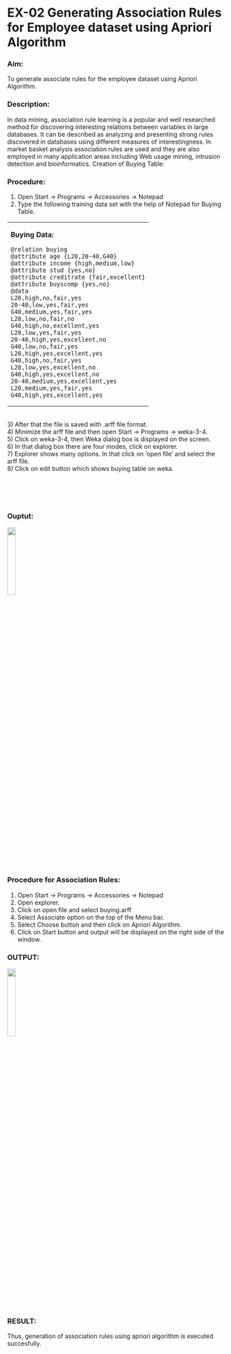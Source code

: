 # EX-02 Generating Association Rules for Employee dataset using Apriori Algorithm 
### Aim: 
To generate associate rules for the employee dataset using Apriori Algorithm.
### Description:
In data mining, association rule learning is a popular and well researched method for discovering interesting
relations between variables in large databases. It can be described as analyzing and presenting strong rules discovered
in databases using different measures of interestingness. In market basket analysis association rules are used and they
are also employed in many application areas including Web usage mining, intrusion detection and bioinformatics.
Creation of Buying Table:
### Procedure:
1) Open Start -> Programs -> Accessories -> Notepad
2) Type the following training data set with the help of Notepad for Buying Table.<br>

<table align=center>
<tr>
<td>
  
**Buying Data:**
```
@relation buying
@attribute age {L20,20-40,G40}
@attribute income {high,medium,low}
@attribute stud {yes,no}
@attribute creditrate {fair,excellent}
@attribute buyscomp {yes,no}
@data
L20,high,no,fair,yes
20-40,low,yes,fair,yes
G40,medium,yes,fair,yes
L20,low,no,fair,no
G40,high,no,excellent,yes
L20,low,yes,fair,yes
20-40,high,yes,excellent,no
G40,low,no,fair,yes
L20,high,yes,excellent,yes
G40,high,no,fair,yes
L20,low,yes,excellent,no
G40,high,yes,excellent,no
20-40,medium,yes,excellent,yes
L20,medium,yes,fair,yes
G40,high,yes,excellent,yes
```
  </td>
</tr>
</table>

<br>
3) After that the file is saved with .arff file format.<br>
4) Minimize the arff file and then open Start -> Programs -> weka-3-4.<br>
5) Click on weka-3-4, then Weka dialog box is displayed on the screen.<br>
6) In that dialog box there are four modes, click on explorer.<br>
7) Explorer shows many options. In that click on ‘open file’ and select the arff file.<br>
8) Click on edit button which shows buying table on weka.<br>
<br>
<br>
<br>
<br>

### Ouptut:
<img height=20% width=20% src="https://github.com/user-attachments/assets/7d89f61c-79d6-43e3-9223-1c0f98da94c1">

### Procedure for Association Rules:
1) Open Start -> Programs -> Accessories -> Notepad
2) Open explorer.
3) Click on open file and select buying.arff
4) Select Associate option on the top of the Menu bar.
5) Select Choose button and then click on Apriori Algorithm.
6) Click on Start button and output will be displayed on the right side of the window.

### OUTPUT:
<img height=20% width=20% src="https://github.com/user-attachments/assets/3eaf71b6-af0b-4214-a74a-dd83c7fbd5e3">

### RESULT: 
Thus, generation of association rules using apriori algorithm is executed succesfully.
